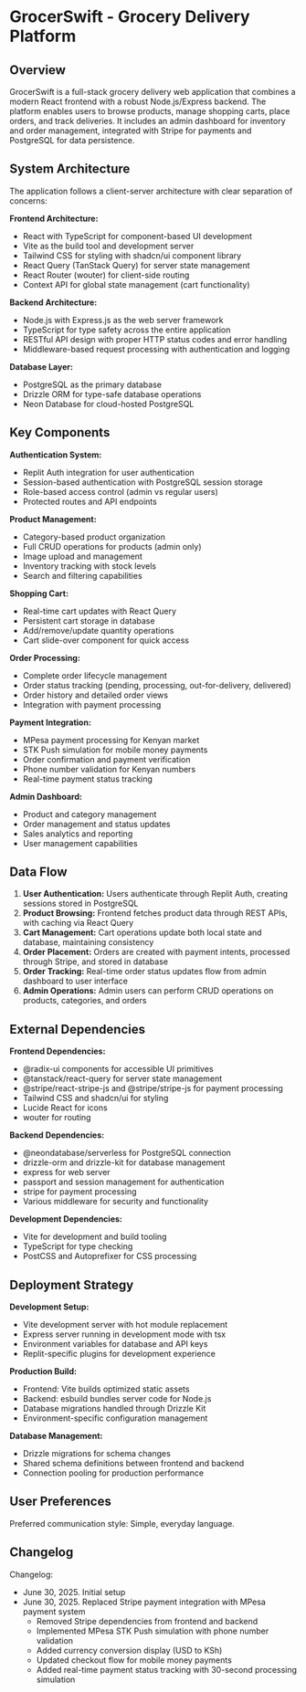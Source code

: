 # GrocerSwift - Grocery Delivery Platform

## Overview

GrocerSwift is a full-stack grocery delivery web application that combines a modern React frontend with a robust Node.js/Express backend. The platform enables users to browse products, manage shopping carts, place orders, and track deliveries. It includes an admin dashboard for inventory and order management, integrated with Stripe for payments and PostgreSQL for data persistence.

## System Architecture

The application follows a client-server architecture with clear separation of concerns:

**Frontend Architecture:**
- React with TypeScript for component-based UI development
- Vite as the build tool and development server
- Tailwind CSS for styling with shadcn/ui component library
- React Query (TanStack Query) for server state management
- React Router (wouter) for client-side routing
- Context API for global state management (cart functionality)

**Backend Architecture:**
- Node.js with Express.js as the web server framework
- TypeScript for type safety across the entire application
- RESTful API design with proper HTTP status codes and error handling
- Middleware-based request processing with authentication and logging

**Database Layer:**
- PostgreSQL as the primary database
- Drizzle ORM for type-safe database operations
- Neon Database for cloud-hosted PostgreSQL

## Key Components

**Authentication System:**
- Replit Auth integration for user authentication
- Session-based authentication with PostgreSQL session storage
- Role-based access control (admin vs regular users)
- Protected routes and API endpoints

**Product Management:**
- Category-based product organization
- Full CRUD operations for products (admin only)
- Image upload and management
- Inventory tracking with stock levels
- Search and filtering capabilities

**Shopping Cart:**
- Real-time cart updates with React Query
- Persistent cart storage in database
- Add/remove/update quantity operations
- Cart slide-over component for quick access

**Order Processing:**
- Complete order lifecycle management
- Order status tracking (pending, processing, out-for-delivery, delivered)
- Order history and detailed order views
- Integration with payment processing

**Payment Integration:**
- MPesa payment processing for Kenyan market
- STK Push simulation for mobile money payments
- Order confirmation and payment verification
- Phone number validation for Kenyan numbers
- Real-time payment status tracking

**Admin Dashboard:**
- Product and category management
- Order management and status updates
- Sales analytics and reporting
- User management capabilities

## Data Flow

1. **User Authentication:** Users authenticate through Replit Auth, creating sessions stored in PostgreSQL
2. **Product Browsing:** Frontend fetches product data through REST APIs, with caching via React Query
3. **Cart Management:** Cart operations update both local state and database, maintaining consistency
4. **Order Placement:** Orders are created with payment intents, processed through Stripe, and stored in database
5. **Order Tracking:** Real-time order status updates flow from admin dashboard to user interface
6. **Admin Operations:** Admin users can perform CRUD operations on products, categories, and orders

## External Dependencies

**Frontend Dependencies:**
- @radix-ui components for accessible UI primitives
- @tanstack/react-query for server state management
- @stripe/react-stripe-js and @stripe/stripe-js for payment processing
- Tailwind CSS and shadcn/ui for styling
- Lucide React for icons
- wouter for routing

**Backend Dependencies:**
- @neondatabase/serverless for PostgreSQL connection
- drizzle-orm and drizzle-kit for database management
- express for web server
- passport and session management for authentication
- stripe for payment processing
- Various middleware for security and functionality

**Development Dependencies:**
- Vite for development and build tooling
- TypeScript for type checking
- PostCSS and Autoprefixer for CSS processing

## Deployment Strategy

**Development Setup:**
- Vite development server with hot module replacement
- Express server running in development mode with tsx
- Environment variables for database and API keys
- Replit-specific plugins for development experience

**Production Build:**
- Frontend: Vite builds optimized static assets
- Backend: esbuild bundles server code for Node.js
- Database migrations handled through Drizzle Kit
- Environment-specific configuration management

**Database Management:**
- Drizzle migrations for schema changes
- Shared schema definitions between frontend and backend
- Connection pooling for production performance

## User Preferences

Preferred communication style: Simple, everyday language.

## Changelog

Changelog:
- June 30, 2025. Initial setup
- June 30, 2025. Replaced Stripe payment integration with MPesa payment system
  - Removed Stripe dependencies from frontend and backend
  - Implemented MPesa STK Push simulation with phone number validation
  - Added currency conversion display (USD to KSh)
  - Updated checkout flow for mobile money payments
  - Added real-time payment status tracking with 30-second processing simulation